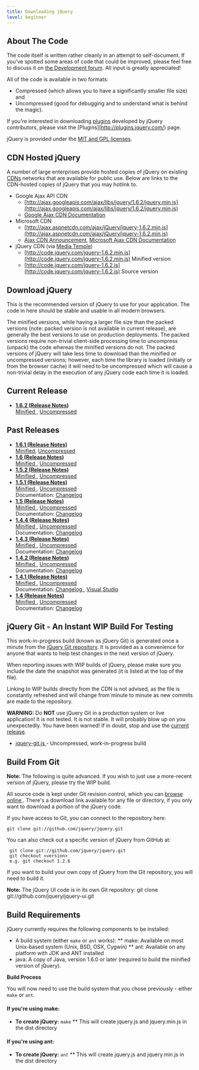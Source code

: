 ```yaml
---
title: Downloading jQuery
level: beginner
---
```


## About The Code

The code itself is written rather cleanly in an attempt to self-document. If
you've spotted some areas of code that could be improved, please feel free to
discuss it on [the Development forum](http://forum.jquery.com/developing-jquery-core). All input is greatly appreciated! 

All of the code is available in two formats: 

* Compressed (which allows you to have a significantly smaller file size) and
* Uncompressed (good for debugging and to understand what is behind the magic).

If you're interested in downloading [plugins](http://plugins.jquery.com/)
developed by jQuery contributors, please visit the
[Plugins][http://plugins.jquery.com/) page.

jQuery is provided under the [MIT and GPL licenses](http://jquery.org/license/).

## CDN Hosted jQuery

A number of large enterprises provide hosted copies of jQuery on existing
[CDNs](http://en.wikipedia.org/wiki/Content_delivery_network) networks that are
available for public use. Below are links to the CDN-hosted copies of jQuery
that you may hotlink to.

* Google Ajax API CDN
  * [http://ajax.googleapis.com/ajax/libs/jquery/1.6.2/jquery.min.js](http://ajax.googleapis.com/ajax/libs/jquery/1.6.2/jquery.min.js)
  * [Google Ajax CDN Documentation](http://code.google.com/apis/ajaxlibs/documentation/index.html#jquery)
* Microsoft CDN
  * [http://ajax.aspnetcdn.com/ajax/jQuery/jquery-1.6.2.min.js](http://ajax.aspnetcdn.com/ajax/jQuery/jquery-1.6.2.min.js)
  * [Ajax CDN Announcement](http://weblogs.asp.net/scottgu/archive/2009/09/15/announcing-the-microsoft-ajax-cdn.aspx), [Microsoft Ajax CDN Documentation](http://www.asp.net/ajax/cdn)
* jQuery CDN (via [Media Temple](http://mediatemple.net))
  * [http://code.jquery.com/jquery-1.6.2.min.js](http://code.jquery.com/jquery-1.6.2.min.js) Minified version
  * [http://code.jquery.com/jquery-1.6.2.js](http://code.jquery.com/jquery-1.6.2.js) Source version

## Download jQuery

This is the recommended version of jQuery to use for your application. The code in here should be stable and usable in all modern browsers.

The minified versions, while having a larger file size than the packed versions (note: packed version is not available in current release), are generally the best versions to use on production deployments. The packed versions require non-trivial client-side processing time to uncompress (unpack) the code whereas the minified versions do not. The packed versions of jQuery will take less time to download than the minified or uncompressed versions; however, each time the library is loaded (initially or from the browser cache) it will need to be uncompressed which will cause a non-trivial delay in the execution of any jQuery code each time it is loaded.

## Current Release
* **[  1.6.2 (Release Notes) ]( http://blog.jquery.com/2011/06/30/jquery-162-released/ )**<br/> [ Minified ]( http://code.jquery.com/jquery-1.6.2.min.js ), [ Uncompressed ]( http://code.jquery.com/jquery-1.6.2.js )

## Past Releases

* **[ 1.6.1 (Release Notes)](http://blog.jquery.com/2011/05/12/jquery-1-6-1-released/)**<br/>[Minified](http://code.jquery.com/jquery-1.6.1.min.js), [ Uncompressed ]( http://code.jquery.com/jquery-1.6.1.js )
* **[ 1.6 (Release Notes) ]( http://blog.jquery.com/2011/05/03/jquery-16-released/ )**<br/>  [ Minified ]( http://code.jquery.com/jquery-1.6.min.js ), [ Uncompressed ]( http://code.jquery.com/jquery-1.6.js )
* **[ 1.5.2 (Release Notes) ]( http://blog.jquery.com/2011/03/31/jquery-152-released/ )**<br/>  [ Minified ]( http://code.jquery.com/jquery-1.5.2.min.js ), [ Uncompressed ]( http://code.jquery.com/jquery-1.5.2.js )
* **[ 1.5.1 (Release Notes) ]( http://blog.jquery.com/2011/02/24/jquery-151-released/ )**<br/> [ Minified ]( http://code.jquery.com/jquery-1.5.1.min.js ), [ Uncompressed ]( http://code.jquery.com/jquery-1.5.1.js )<br>Documentation: [ Changelog ]( http://api.jquery.com/category/version/1.5.1/ )
* **[ 1.5 (Release Notes) ]( http://blog.jquery.com/2011/01/31/jquery-15-released/ )**<br/> [ Minified ]( http://code.jquery.com/jquery-1.5.min.js ), [ Uncompressed ]( http://code.jquery.com/jquery-1.5.js )<br>Documentation: [ Changelog ]( http://api.jquery.com/category/version/1.5/ )
* **[ 1.4.4 (Release Notes) ]( http://blog.jquery.com/2010/11/11/jquery-1-4-4-release-notes/ )**<br/> [ Minified ]( http://code.jquery.com/jquery-1.4.4.min.js ), [ Uncompressed ]( http://code.jquery.com/jquery-1.4.4.js )<br>Documentation: [ Changelog ]( http://api.jquery.com/category/version/1.4.4/ )
* **[ 1.4.3 (Release Notes) ]( http://blog.jquery.com/2010/10/16/jquery-143-released/ )**<br/> [ Minified ]( http://code.jquery.com/jquery-1.4.3.min.js ), [ Uncompressed ]( http://code.jquery.com/jquery-1.4.3.js )<br>Documentation: [ Changelog ]( http://api.jquery.com/category/version/1.4.3/ )
* **[ 1.4.2 (Release Notes) ]( http://blog.jquery.com/2010/02/19/jquery-142-released/ )**<br/> [ Minified ]( http://code.jquery.com/jquery-1.4.2.min.js ), [ Uncompressed ]( http://code.jquery.com/jquery-1.4.2.js )<br>Documentation: [ Changelog ]( http://api.jquery.com/category/version/1.4.2/ )
* **[ 1.4.1 (Release Notes) ]( http://jquery14.com/day-12/jquery-141-released )**<br/> [ Minified ]( http://code.jquery.com/jquery-1.4.1.min.js ), [ Uncompressed ]( http://code.jquery.com/jquery-1.4.1.js )<br>Documentation: [ Changelog ]( http://api.jquery.com/category/version/1.4.1/ ), [ Visual Studio ]( http://code.jquery.com/jquery-1.4.1-vsdoc.js )
* **[ 1.4 (Release Notes) ]( http://jquery14.com/day-01/jquery-14 )**<br/> [ Minified ]( http://code.jquery.com/jquery-1.4.min.js ), [ Uncompressed ]( http://code.jquery.com/jquery-1.4.js )<br>Documentation: [ Changelog ]( http://api.jquery.com/category/version/1.4/ )

<!--
* **[[Release:jQuery_1.3.2|1.3.2 (Release Notes)]]**<br/> [http://code.google.com/p/jqueryjs/downloads/detail?name=jquery-1.3.2.min.js Minified], [http://code.google.com/p/jqueryjs/downloads/detail?name=jquery-1.3.2.js Uncompressed]<br>[http://code.google.com/apis/ajaxlibs/documentation/index.html#jquery Google's AJAX Library  API/CDN]: [http://ajax.googleapis.com/ajax/libs/jquery/1.3.2/jquery.min.js Minified]<br>Documentation: [http://code.google.com/p/jqueryjs/downloads/detail?name=jquery-1.3.2-vsdoc2.js Visual Studio]
* **[[Release:jQuery_1.3.1|1.3.1 (Release Notes)]]**<br/> [http://code.google.com/p/jqueryjs/downloads/detail?name=jquery-1.3.1.min.js Minified], [http://code.google.com/p/jqueryjs/downloads/detail?name=jquery-1.3.1.js Uncompressed]<br>Documentation: [http://code.google.com/p/jqueryjs/downloads/detail?name=jquery-1.3.1-vsdoc.js Visual Studio]
* **[[Release:jQuery_1.3|1.3 (Release Notes)]]**<br/> [http://code.google.com/p/jqueryjs/downloads/detail?name=jquery-1.3.min.js Minified], [http://code.google.com/p/jqueryjs/downloads/detail?name=jquery-1.3.js Uncompressed]<br>Documentation: [http://api.jquery.com/category/version/1.3/ Changelog], [http://code.google.com/p/jqueryjs/downloads/detail?name=jquery-1.3-vsdoc.js Visual Studio]
* **[[Release:jQuery_1.2.6|1.2.6 (Release Notes)]]**<br/> [http://code.google.com/p/jqueryjs/downloads/detail?name=jquery-1.2.6.min.js Minified], [http://code.google.com/p/jqueryjs/downloads/detail?name=jquery-1.2.6.pack.js Packed], [http://code.google.com/p/jqueryjs/downloads/detail?name=jquery-1.2.6.js Uncompressed]<br>Documentation: [http://code.google.com/p/jqueryjs/downloads/detail?name=jquery-1.2.6-vsdoc.js Visual Studio]
* **[[Release:jQuery_1.2.5|1.2.5 (Release Notes)]]**<br/> [http://code.google.com/p/jqueryjs/downloads/detail?name=jquery-1.2.5.min.js Minified], [http://code.google.com/p/jqueryjs/downloads/detail?name=jquery-1.2.5.pack.js Packed], [http://code.google.com/p/jqueryjs/downloads/detail?name=jquery-1.2.5.js Uncompressed]
* **[[Release:jQuery_1.2.4|1.2.4 (Release Notes)]]**<br/> [http://code.google.com/p/jqueryjs/downloads/detail?name=jquery-1.2.4.min.js Minified], [http://code.google.com/p/jqueryjs/downloads/detail?name=jquery-1.2.4.pack.js Packed], [http://code.google.com/p/jqueryjs/downloads/detail?name=jquery-1.2.4.js Uncompressed]
* **[[Release:jQuery_1.2.3|1.2.3 (Release Notes)]]**<br/> [http://code.google.com/p/jqueryjs/downloads/detail?name=jquery-1.2.3.min.js Minified], [http://code.google.com/p/jqueryjs/downloads/detail?name=jquery-1.2.3.pack.js Packed], [http://code.google.com/p/jqueryjs/downloads/detail?name=jquery-1.2.3.js Uncompressed]
* **[[Release:jQuery_1.2.2|1.2.2 (Release Notes)]]**<br/> [http://code.google.com/p/jqueryjs/downloads/detail?name=jquery-1.2.2.min.js Minified], [http://code.google.com/p/jqueryjs/downloads/detail?name=jquery-1.2.2.pack.js Packed], [http://code.google.com/p/jqueryjs/downloads/detail?name=jquery-1.2.2.js Uncompressed]
* **[[Release:jQuery_1.2.1|1.2.1 (Release Notes)]]**<br/> [http://code.google.com/p/jqueryjs/downloads/detail?name=jquery-1.2.1.min.js Minified], [http://code.google.com/p/jqueryjs/downloads/detail?name=jquery-1.2.1.pack.js Packed], [http://code.google.com/p/jqueryjs/downloads/detail?name=jquery-1.2.1.js Uncompressed]
* **[[Release:jQuery_1.2|1.2 (Release Notes)]]**<br/> [http://code.google.com/p/jqueryjs/downloads/detail?name=jquery-1.2.min.js Minified], [http://code.google.com/p/jqueryjs/downloads/detail?name=jquery-1.2.pack.js Packed], [http://code.google.com/p/jqueryjs/downloads/detail?name=jquery-1.2.js Uncompressed]
* **[http://jquery.com/blog/2007/08/24/jquery-114-faster-more-tests-ready-for-12/ 1.1.4]**<br/> [http://code.google.com/p/jqueryjs/downloads/detail?name=jquery-1.1.4.pack.js Compressed], [http://code.google.com/p/jqueryjs/downloads/detail?name=jquery-1.1.4.js Uncompressed]
* **[http://jquery.com/blog/2007/07/05/jquery-1131/ 1.1.3.1]**<br/> [http://code.google.com/p/jqueryjs/downloads/detail?name=jquery-1.1.3.1.pack.js Compressed], [http://code.google.com/p/jqueryjs/downloads/detail?name=jquery-1.1.3.1.js Uncompressed]
* **[http://jquery.com/blog/2007/07/01/jquery-113-800-faster-still-20kb/ 1.1.3]**<br/> [http://code.google.com/p/jqueryjs/downloads/detail?name=jquery-1.1.3.pack.js Compressed], [http://code.google.com/p/jqueryjs/downloads/detail?name=jquery-1.1.3.js Uncompressed]
* [http://jquery.com/blog/2007/02/27/jquery-112/ **1.1.2**]<br/> [http://code.jquery.com/jquery-1.1.2.pack.js Compressed], [http://code.jquery.com/jquery-1.1.2.js Uncompressed]
* [http://jquery.com/blog/2007/01/22/jquery-111/ **1.1.1**]<br/> [http://code.jquery.com/jquery-1.1.1.pack.js Compressed], [http://code.jquery.com/jquery-1.1.1.js Uncompressed]
* [http://jquery.com/blog/2007/01/14/jquery-birthday-11-new-site-new-docs/ **1.1**]<br/> [http://code.jquery.com/jquery-1.1.pack.js Compressed], [http://code.jquery.com/jquery-1.1.js Uncompressed]
* [http://jquery.com/blog/2006/12/12/jquery-104/ **1.0.4**]<br/> [http://code.jquery.com/jquery-1.0.4.pack.js Compressed], [http://code.jquery.com/jquery-1.0.4.js Uncompressed]
* [http://jquery.com/blog/2006/10/27/jquery-103/ **1.0.3**]<br/> [http://code.jquery.com/jquery-1.0.3.pack.js Compressed], [http://code.jquery.com/jquery-1.0.3.js Uncompressed] 
* [http://jquery.com/blog/2006/10/09/jquery-102/ **1.0.2**]<br/> [http://code.jquery.com/jquery-1.0.2.pack.js Compressed], [http://code.jquery.com/jquery-1.0.2.js Uncompressed]
* [http://jquery.com/blog/2006/08/31/jquery-101/ **1.0.1**]<br/> [http://code.jquery.com/jquery-1.0.1.pack.js Compressed], [http://code.jquery.com/jquery-1.0.1.js Uncompressed]
* [http://jquery.com/blog/2006/08/26/jquery-10/ **1.0**]<br/> [http://code.jquery.com/jquery-1.0.pack.js Compressed]
-->

## jQuery Git - An Instant WIP Build For Testing

This work-in-progress build (known as jQuery Git) is generated once a minute
from the [jQuery Git repository]( http://github.com/jquery/jquery ). It is
provided as a convenience for anyone that wants to help test changes in the
next version of jQuery.

When reporting issues with WIP builds of jQuery, please make sure you include
the date the snapshot was generated (it is listed at the top of the file).

Linking to WIP builds directly from the CDN is not advised, as the file is
constantly refreshed and will change from minute to minute as new commits are
made to the repository.

**WARNING:** Do **NOT** use jQuery Git in a production system or live
application! It is not tested. It is not stable. It will probably blow up on
you unexpectedly. You have been warned! If in doubt, stop and use the
[current release](#Current_Release).

* [ jquery-git.js ](http://code.jquery.com/jquery-git.js) - Uncompressed, work-in-progress build

## Build From Git
**Note:** The following is quite advanced. If you wish to just use a more-recent version of jQuery, please try the WIP build.

All source code is kept under Git revision control, which you can [ browse online ]( http://github.com/jquery/jquery ). There's a download link available for any file or directory, if you only want to download a portion of the jQuery code.

If you have access to Git, you can connect to the repository here:

    git clone git://github.com/jquery/jquery.git

You can also check out a specific version of jQuery from GitHub at:

     git clone git://github.com/jquery/jquery.git
     git checkout <version>
     e.g. git checkout 1.2.6

If you want to build your own copy of jQuery from the Git repository, you will need to build it.

**Note:** The jQuery UI code is in its own Git repository:
 git clone git://github.com/jquery/jquery-ui.git

## Build Requirements

jQuery currently requires the following components to be installed:

* A build system (either <code>make</code> or <code>ant</code> works):
** make: Available on most Unix-based system (Unix, BSD, OSX, Cygwin)
** ant: Available on any platform with JDK and ANT installed
* java: A copy of Java, version 1.6.0 or later (required to build the minified version of jQuery).

**Build Process**

You will now need to use the build system that you chose previously - either <code>make</code> or <code>ant</code>.

#### If you're using make:

* **To create jQuery:** <code>make</code>
** This will create jquery.js and jquery.min.js in the dist directory

#### If you're using ant:
* **To create jQuery:** <code>ant</code>
** This will create jquery.js and jquery.min.js in the dist directory

